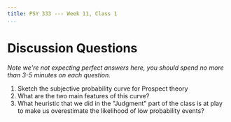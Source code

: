 ```yaml
---
title: PSY 333 --- Week 11, Class 1
...
```


# Discussion Questions


_Note we're not expecting perfect answers here, you should spend no more than 3-5 minutes on each question._

1. Sketch the subjective probability curve for Prospect theory
2. What are the two main features of this curve?
3. What heuristic that we did in the "Judgment" part of the class is at play to make us overestimate the likelihood of low probability events?  
